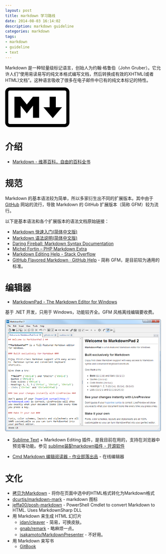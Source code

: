 ```yaml
---
layout: post
title: markdown 学习路线
date: 2014-08-03 16:14:02
description: markdown guideline
categories: markdown
tags:
- markdown
- guideline
- text
---
```

Markdown 是一种轻量级标记语言，创始人为约翰·格鲁伯（John Gruber）。它允许人们“使用易读易写的纯文本格式编写文档，然后转换成有效的XHTML(或者HTML)文档”。这种语言吸收了很多在电子邮件中已有的纯文本标记的特性。

![markdown](/img/2014-08-03-markdown-guideline-001.png)

# 介绍

* [Markdown - 维基百科，自由的百科全书](http://zh.wikipedia.org/wiki/Markdown)

# 规范
Markdown 的基本语法较为简单，所以多家衍生出不同的扩展版本。其中由于 [GitHub](http://www.github.com) 网站的流行，导致 Markdown 的 GitHub 扩展版本（简称 GFM）较为流行。

以下是基本语法和各个扩展版本的语法文档原始链接：

* [Markdown 快速入门(简体中文版)](http://wowubuntu.com/markdown/basic.html)
* [Markdown 语法说明(简体中文版)](http://wowubuntu.com/markdown/index.html)
* [Daring Fireball: Markdown Syntax Documentation](http://daringfireball.net/projects/markdown/syntax)
* [Michel Fortin – PHP Markdown Extra](https://michelf.ca/projects/php-markdown/extra/)
* [Markdown Editing Help - Stack Overflow](http://stackoverflow.com/editing-help)
* [GitHub Flavored Markdown · GitHub Help](https://help.github.com/articles/github-flavored-markdown) - 简称 GFM，是目前较为通用的标准。

# 编辑器

* [MarkdownPad - The Markdown Editor for Windows](http://markdownpad.com/)

基于 .NET 开发，只用于 Windows，功能较齐全。GFM 风格离线编辑要收费。

![MarkdownPad Screenshot](/img/2014-08-03-markdown-guideline-002.png)

* [Sublime Text](http://www.sublimetext.com/) + Markdown Editing 插件，是我目前在用的，支持在浏览器中预览等功能。参见 [sublime装配markdown插件 - 开源软件](http://www.myexception.cn/open-source/1594468.html)

* [Cmd Markdown 编辑阅读器 - 作业部落出品](https://www.zybuluo.com/mdeditor) - 在线编辑器

# 文化

* [拷贝为Markdown](https://chrome.google.com/webstore/detail/copy-as-markdown/dgoenpnkphkichnohepecnmpmihnabdg) - 将你在页面中选中的HTML格式转化为Markdown格式
* [dcurtis/markdown-mark](https://github.com/dcurtis/markdown-mark) - markdown 图标
* [jeffa00/posh-markdown](https://github.com/jeffa00/posh-markdown) - PowerShell Cmdlet to convert Markdown to HTML. Uses MarkdownSharp DLL
* 用 Markdown 来生成 HTML 幻灯片
    * [jdan/cleaver](https://github.com/jdan/cleaver) - 简易，可换皮肤。
    * [gnab/remark](https://github.com/gnab/remark) - 略麻烦一点。
    * [jsakamoto/MarkdownPresenter](https://github.com/jsakamoto/MarkdownPresenter) - 不好用。
* 用 Markdown 来写书
    * [GitBook](https://github.com/GitbookIO)
